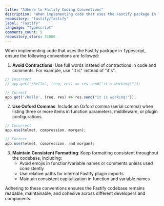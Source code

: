 ```yaml
---
title: "Adhere to Fastify Coding Conventions"
description: "When implementing code that uses the Fastify package in Typescript, ensure the following conventions are followed: avoid contractions, use Oxford commas, and maintain consistent formatting."
repository: "fastify/fastify"
label: "Fastify"
language: "Typescript"
comments_count: 5
repository_stars: 34000
---
```


When implementing code that uses the Fastify package in Typescript, ensure the following conventions are followed:

1. **Avoid Contractions**: Use full words instead of contractions in code and comments. For example, use "it is" instead of "it's".

```typescript
// Incorrect
// app.get('/hello', (req, res) => res.send("it's working!"));

// Correct 
app.get('/hello', (req, res) => res.send("it is working!"));
```

2. **Use Oxford Commas**: Include an Oxford comma (serial comma) when listing three or more items in function parameters, middleware, or plugin configurations.

```typescript
// Incorrect
app.use(helmet, compression, morgan);

// Correct
app.use(helmet, compression, and morgan);
```

3. **Maintain Consistent Formatting**: Keep formatting consistent throughout the codebase, including:
   - Avoid emojis in function/variable names or comments unless used consistently
   - Use relative paths for internal Fastify plugin imports
   - Maintain consistent capitalization in function and variable names

Adhering to these conventions ensures the Fastify codebase remains readable, maintainable, and cohesive across different developers and components.